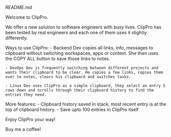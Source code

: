 README.md

Welcome to ClipPro. 

We offer a new solution to software engineers with busy lives. ClipPro has been tested by real engineers and each one of them uses it slightly differently.

Ways to use ClipPro:
	- Backend Dev copies all links, info, messages to clipboard without switching workspaces, apps or context. She then uses the COPY ALL button to save those links to notes. 

	- DevOps Dev is frequently switching between different projects and wants their clipboard to be clear. He copies a few links, copies them over to notes, clears his clipboard and switches tasks.

	- Linux Dev uses ClipPro as a simple clipboard, they select an entry 5 rows down and scrolls through their clipboard history to find the entries they need. 

More features:
	- Clipboard history saved in stack, most recent entry is at the top of clipboard history.
	- Save upto 100 entries in ClipPro itself
	

Enjoy ClipPro your way!

Buy me a coffee!

